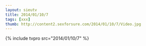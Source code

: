 ```yaml
--- 
layout: sieutv
title: 2014/01/10/7
tags: [xxx]
thumb: http://content2.sexforsure.com/2014/01/10/7/Video.jpg
---
```

{% include tvpro src="2014/01/10/7" %} 
